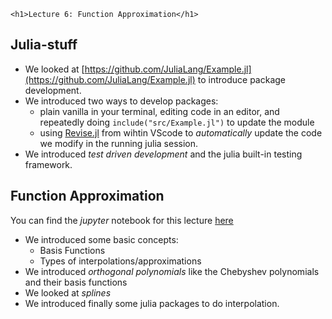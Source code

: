 
~~~
<h1>Lecture 6: Function Approximation</h1>
~~~


## Julia-stuff

* We looked at [https://github.com/JuliaLang/Example.jl](https://github.com/JuliaLang/Example.jl) to introduce package development.
* We introduced two ways to develop packages: 
    * plain vanilla in your terminal, editing code in an editor, and repeatedly doing `include("src/Example.jl")` to update the module
    * using [Revise.jl](https://github.com/timholy/Revise.jl) from wihtin VScode to *automatically* update the code we modify in the running julia session.
* We introduced _test driven development_ and the julia built-in testing framework.

## Function Approximation

You can find the *jupyter* notebook for this lecture [here](https://github.com/floswald/NumericalMethods/blob/master/notebooks/week6/funcapprox.ipynb)

* We introduced some basic concepts:
    * Basis Functions
    * Types of interpolations/approximations
* We introduced _orthogonal polynomials_ like the Chebyshev polynomials and their basis functions
* We looked at _splines_
* We introduced finally some julia packages to do interpolation.

